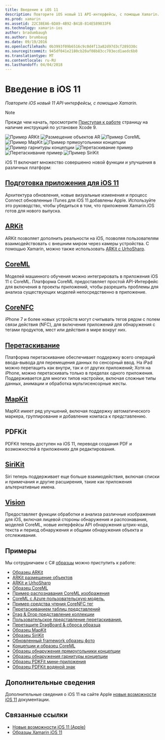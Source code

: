 ```yaml
---
title: Введение в iOS 11
description: Повторите iOS новый 11 API-интерфейсы, с помощью Xamarin.
ms.prod: xamarin
ms.assetid: 22C38EA6-6DA9-4B92-B41B-814E589033F6
ms.technology: xamarin-ios
author: bradumbaugh
ms.author: brumbaug
ms.date: 09/19/2016
ms.openlocfilehash: 0b3993f09b6516c9c0d4f13a82d97d3cf289330c
ms.sourcegitcommit: 945df041e2180cb20af08b83cc703ecd1aedc6b0
ms.translationtype: MT
ms.contentlocale: ru-RU
ms.lasthandoff: 04/04/2018
---
```

# <a name="introduction-to-ios-11"></a>Введение в iOS 11

_Повторите iOS новый 11 API-интерфейсы, с помощью Xamarin._

> [!NOTE]
> Прежде чем начать, просмотрите [Приступая к работе](get-started.md) страницу на наличие инструкций по установке Xcode 9.

![Пример ARKit](images/arkit.png) ![Размещение объектов AR](images/arkit2.png) ![Пример CoreML](images/coreml.png) ![Пример MapKit](images/mapkit.png) ![Пример прямоугольники концепции](images/vision1.png) ![Пример гарнитуры концепции](images/vision2.png) ![Перетаскивание пример](images/drag-drop.png) ![Перетаскивание пример](images/drag-drop2.png) ![Пример SiriKit](images/sirikit.png)

iOS 11 включает множество совершенно новой функции и улучшения в различных платформ:

## <a name="preparing-your-app-for-ios-11updating-your-appindexmd"></a>[Подготовка приложения для iOS 11](updating-your-app/index.md)

Архитектура обновления, новые визуальные изменения и процесс Connect обновленные iTunes для iOS 11 добавлены Apple. Используйте это руководство, чтобы убедиться в том, что приложения Xamarin.iOS готов для нового выпуска.

## <a name="arkitarkitindexmd"></a>[ARKit](arkit/index.md)

ARKit позволяет дополнить реальности на iOS, позволяя пользователям взаимодействовать с внешним миром через камеры устройства.
С помощью Xamarin, можно также использовать [ARKit с UrhoSharp](arkit/urhosharp.md).

## <a name="coremlcoremlmd"></a>[CoreML](coreml.md)

Моделей машинного обучения можно интегрировать в приложения iOS 11 с CoreML. Платформа CoreML предоставляет простой API-Интерфейс для включения в проекты приложений, чтобы разрешить проблемы для анализа существующих моделей непосредственно в приложение.

## <a name="corenfccorenfcmd"></a>[CoreNFC](corenfc.md)

iPhone 7 и более новых устройств могут считывать тегов рядом с полем связи действия (NFC), для включения приложений для обнаружения с тегами продуктов, мест или действия в мире вокруг них.

## <a name="drag-and-dropdrag-and-dropmd"></a>[Перетаскивание](drag-and-drop.md)

Платформа перетаскивание обеспечивает поддержку всего операций ввода-вывода для перемещения данных по сенсорный ввод. На iPad можно перетащить как внутри, так и от других приложений; Хотя на iPhone, можно перетаскивать только в пределах одного приложения. Поддерживается для многих типов настройки, включая сложные типы данных, анимации и обработка мультисенсорные жесты.

## <a name="mapkitmapkitmd"></a>[MapKit](mapkit.md)

MapKit имеет ряд улучшений, включая поддержку автоматического маркера, группирование и добавление компаса к представлению.

## <a name="pdfkit"></a>PDFKit

PDFKit теперь доступен на iOS 11, переводя создания PDF и возможностей в приложениях для редактирования.

## <a name="sirikitsirikitmd"></a>[SiriKit](sirikit.md)

Siri теперь поддерживает еще больше взаимодействия, включая списки и примечания и другие расширения, такие как приложения альтернативные имена.

## <a name="visionvisionmd"></a>[Vision](vision.md)

Предоставляет функции обработки и анализа различные изображения для iOS, включая лицевой стороны обнаружения и распознавания, моделей CoreML, новые интерфейсы API обнаружения штрих-кода, текста и период обнаружения и общими обнаружения объекта и отслеживания.

## <a name="samples"></a>Примеры

Мы сотрудничаем с C# [образцы](https://developer.xamarin.com/samples/ios/iOS11/) можно приступить к работе:

* [Образец ARKit](https://developer.xamarin.com/samples/monotouch/ios11/ARKitSample/)
* [ARKit размещение объектов](https://developer.xamarin.com/samples/monotouch/ios11/ARKitPlacingObjects/)
* [ARKit и UrhoSharp](arkit/urhosharp.md)
* [Образец CoreML](https://developer.xamarin.com/samples/monotouch/ios11/CoreML)
* [Пример распознавания CoreML изображения](https://developer.xamarin.com/samples/monotouch/ios11/CoreMLImageRecognition)
* [CoreML с Azure пользовательскую модель.](https://developer.xamarin.com/samples/monotouch/ios11/CoreMLAzureModel)
* [Пример средства чтения CoreNFC тег](https://developer.xamarin.com/samples/monotouch/ios11/NFCTagReader/)
* [Перетаскиванием таблиц представлений](https://developer.xamarin.com/samples/monotouch/ios11/DragAndDropTableView)
* [Drag & Drop представление коллекции](https://developer.xamarin.com/samples/monotouch/ios11/DragAndDropCollectionView)
* [Пользовательское представление перетаскивания.](https://developer.xamarin.com/samples/monotouch/ios11/DragAndDropCustomView)
* [Перетащите DragBoard & сброса образца](https://developer.xamarin.com/samples/monotouch/ios11/DragAndDropDragBoard)
* [Образец MapKit](https://developer.xamarin.com/samples/monotouch/ios11/MapKitSample)
* [Образец SiriKit](https://developer.xamarin.com/samples/monotouch/ios11/SiriKitSample/)
* [Обновленный framework образец фото](https://developer.xamarin.com/samples/monotouch/ios11/SamplePhotoApp/)
* [Концепции и образец CoreML](https://developer.xamarin.com/samples/monotouch/ios11/CoreMLVision)
* [Образец обнаружения прямоугольники концепции](https://developer.xamarin.com/samples/monotouch/ios11/VisionRects)
* [Образец обнаружения гарнитуры концепции](https://developer.xamarin.com/samples/monotouch/ios11/VisionFaces)
* [Образец PDKFit мини-приложения](https://developer.xamarin.com/samples/monotouch/ios11/PDFAnnotationWidgetsAdvanced)
* [Образец PDFKit водяной знак](https://developer.xamarin.com/samples/monotouch/ios11/PDFDocumentWatermark)

## <a name="more-information"></a>Дополнительные сведения

Дополнительные сведения о iOS 11 на сайте Apple [новые возможности iOS 11](https://developer.apple.com/ios/) документации.


## <a name="related-links"></a>Связанные ссылки

- [Новые возможности iOS 11 (Apple)](https://developer.apple.com/ios/)
- [Образцы Xamarin iOS 11](https://developer.xamarin.com/samples/ios/iOS11/)
